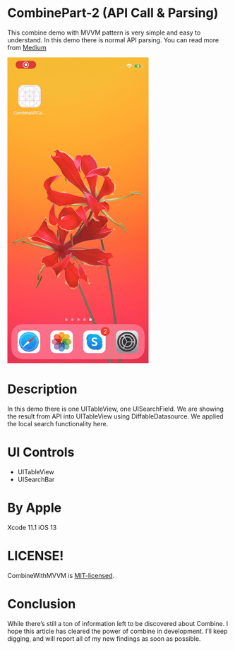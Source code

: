 # CombinePart-2 (API Call & Parsing)

This combine demo with MVVM pattern is very simple and easy to understand. In this demo there is normal API parsing. You can read more from [Medium](https://medium.com/mindful-engineering/saying-hello-to-combine-framework-api-call-parsing-part-2-e412dc649664)

![video](/Media/combine_part2.gif)

# Description

In this demo there is one UITableView, one UISearchField. We are showing the result from API into UITableView using DiffableDatasource. We applied the local search functionality here.

# UI Controls 
- UITableView
- UISearchBar

# By Apple 

Xcode 11.1
iOS 13

# LICENSE!

CombineWithMVVM is [MIT-licensed](/LICENSE).

# Conclusion 
While there’s still a ton of information left to be discovered about Combine. I hope this article has cleared the power of combine in development. I’ll keep digging, and will report all of my new findings as soon as possible.
